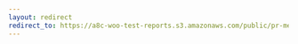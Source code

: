 ```yaml
---
layout: redirect
redirect_to: https://a8c-woo-test-reports.s3.amazonaws.com/public/pr-merge/39451/api/index.html
---
```

